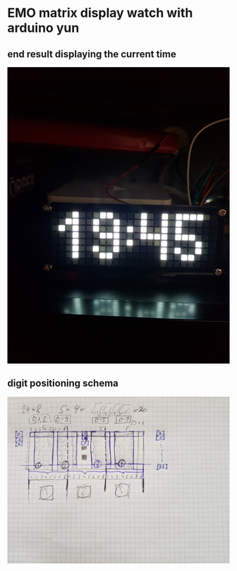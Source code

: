 # EMO matrix display watch with arduino yun

## end result displaying the current time
![time board](./img/watch_emo24_by_night.jpg)

## digit positioning schema
![time board](./img/watch_emo24_maxtix_display_control.jpg)

